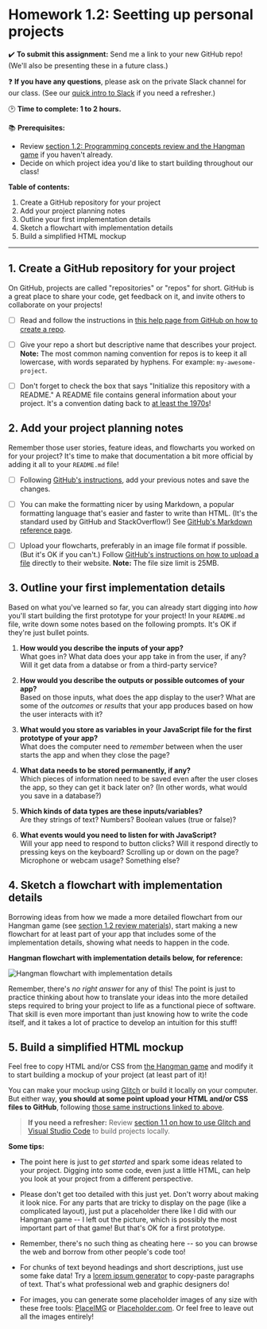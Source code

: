 # Homework 1.2: Seetting up personal projects

✔️ **To submit this assignment:** Send me a link to your new GitHub repo! (We'll also be presenting these in a future class.)

❓ **If you have any questions**, please ask on the private Slack channel for our class. (See our [quick intro to Slack](https://github.com/LearnTeachCode/intro-javascript-class/blob/master/week-1/1-1-initial-tools-intro.md#111-intro-to-slack) if you need a refresher.)

:clock2: **Time to complete: 1 to 2 hours.**

:books: **Prerequisites:**
  - Review [section 1.2: Programming concepts review and the Hangman game](https://github.com/LearnTeachCode/intro-javascript-class/blob/master/week-1/1-2-review-hangman-game.md) if you haven't already.
  - Decide on which project idea you'd like to start building throughout our class!

**Table of contents:**
  1. Create a GitHub repository for your project
  2. Add your project planning notes
  3. Outline your first implementation details
  4. Sketch a flowchart with implementation details
  5. Build a simplified HTML mockup

<hr/>
  
## 1. Create a GitHub repository for your project

On GitHub, projects are called "repositories" or "repos" for short. GitHub is a great place to share your code, get feedback on it, and invite others to collaborate on your projects!

  - [ ] Read and follow the instructions in [this help page from GitHub on how to create a repo](https://help.github.com/articles/create-a-repo/).

  - [ ] Give your repo a short but descriptive name that describes your project. **Note:** The most common naming convention for repos is to keep it all lowercase, with words separated by hyphens. For example: `my-awesome-project`.
  
  - [ ] Don't forget to check the box that says "Initialize this repository with a README." A README file contains general information about your project. It's a convention dating back to [at least the 1970s](https://en.wikipedia.org/wiki/README)!


## 2. Add your project planning notes

Remember those user stories, feature ideas, and flowcharts you worked on for your project? It's time to make that documentation a bit more official by adding it all to your `README.md` file!

  - [ ] Following [GitHub's instructions](https://help.github.com/articles/create-a-repo/#commit-your-first-change), add your previous notes and save the changes.

  - [ ] You can make the formatting nicer by using Markdown, a popular formatting language that's easier and faster to write than HTML. (It's the standard used by GitHub and StackOverflow!) See [GitHub's Markdown reference page](https://guides.github.com/features/mastering-markdown/).
  
  - [ ] Upload your flowcharts, preferably in an image file format if possible. (But it's OK if you can't.) Follow [GitHub's instructions on how to upload a file](https://help.github.com/articles/adding-a-file-to-a-repository/) directly to their website. **Note:** The file size limit is 25MB.


## 3. Outline your first implementation details

Based on what you've learned so far, you can already start digging into *how* you'll start building the first prototype for your project! In your `README.md` file, write down some notes based on the following prompts. It's OK if they're just bullet points.

  1. **How would you describe the inputs of your app?**
  <br/>What goes in? What data does your app take in from the user, if any? Will it get data from a databse or from a third-party service?
  
  2. **How would you describe the outputs or possible outcomes of your app?**
  <br/>Based on those inputs, what does the app display to the user? What are some of the *outcomes* or *results* that your app produces based on how the user interacts with it?
  
  3. **What would you store as variables in your JavaScript file for the first prototype of your app?**
  <br/>What does the computer need to *remember* between when the user starts the app and when they close the page?<br/>
  
  4. **What data needs to be stored permanently, if any?**
  <br/>Which pieces of information need to be saved even after the user closes the app, so they can get it back later on? (In other words, what would you save in a database?)
  
  5. **Which kinds of data types are these inputs/variables?**
  <br/>Are they strings of text? Numbers? Boolean values (true or false)?
  
  6. **What events would you need to listen for with JavaScript?**
  <br/>Will your app need to respond to button clicks? Will it respond directly to pressing keys on the keyboard? Scrolling up or down on the page? Microphone or webcam usage? Something else?


## 4. Sketch a flowchart with implementation details

Borrowing ideas from how we made a more detailed flowchart from our Hangman game (see [section 1.2 review materials](https://github.com/LearnTeachCode/intro-javascript-class/blob/master/week-1/1-2-review-hangman-game.md)), start making a new flowchart for at least part of your app that includes some of the implementation details, showing what needs to happen in the code.

**Hangman flowchart with implementation details below, for reference:**

![Hangman flowchart with implementation details](https://raw.githubusercontent.com/LearnTeachCode/hangman-game/master/hangman-game-dev-1.png)

Remember, there's *no right answer* for any of this! The point is just to practice thinking about how to translate your ideas into the more detailed steps required to bring your project to life as a functional piece of software. That skill is even more important than just knowing how to write the code itself, and it takes a lot of practice to develop an intuition for this stuff!

## 5. Build a simplified HTML mockup

Feel free to copy HTML and/or CSS from [the Hangman game](https://github.com/LearnTeachCode/intro-javascript-class/blob/master/week-1/1-2-review-hangman-game.md) and modify it to start building a mockup of your project (at least part of it)!

You can make your mockup using [Glitch](https://glitch.com/) or build it locally on your computer. But either way, **you should at some point upload your HTML and/or CSS files to GitHub**, following [those same instructions linked to above](https://help.github.com/articles/adding-a-file-to-a-repository/).

  > **If you need a refresher:** Review [section 1.1 on how to use Glitch and Visual Studio Code](https://github.com/LearnTeachCode/intro-javascript-class/blob/master/week-1/1-1-initial-tools-intro.md) to build projects locally.

**Some tips:**

  - The point here is just to *get started* and spark some ideas related to your project. Digging into some code, even just a little HTML, can help you look at your project from a different perspective.

  - Please don't get too detailed with this just yet. Don't worry about making it look nice. For any parts that are tricky to display on the page (like a complicated layout), just put a placeholder there like I did with our Hangman game -- I left out the picture, which is possibly the most important part of that game! But that's OK for a first prototype.
  
  - Remember, there's no such thing as cheating here -- so you can browse the web and borrow from other people's code too! 
  
  - For chunks of text beyond headings and short descriptions, just use some fake data! Try a [lorem ipsum generator](https://loremipsumgenerator.com/) to copy-paste paragraphs of text. That's what professional web and graphic designers do!
  
  - For images, you can generate some placeholder images of any size with these free tools: [PlaceIMG](https://placeimg.com/) or [Placeholder.com](https://placeholder.com/). Or feel free to leave out all the images entirely!
